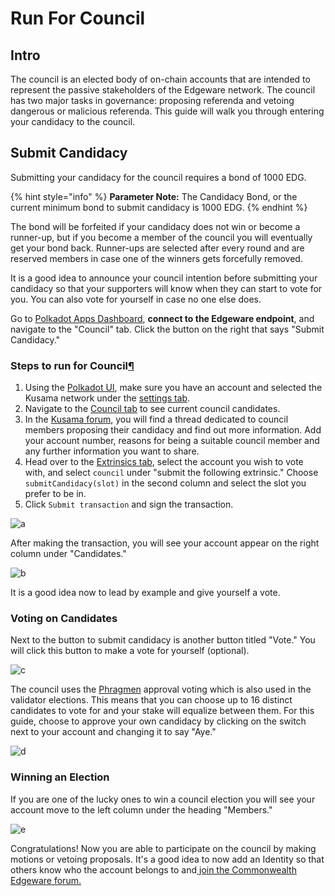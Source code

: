 # Run For Council

## Intro

The council is an elected body of on-chain accounts that are intended to represent the passive stakeholders of the Edgeware network. The council has two major tasks in governance: proposing referenda and vetoing dangerous or malicious referenda. This guide will walk you through entering your candidacy to the council.

## Submit Candidacy

Submitting your candidacy for the council requires a bond of 1000 EDG.

{% hint style="info" %}
**Parameter Note:** The Candidacy Bond, or the current minimum bond to submit candidacy is 1000 EDG.
{% endhint %}

The bond will be forfeited if your candidacy does not win or become a runner-up, but if you become a member of the council you will eventually get your bond back. Runner-ups are selected after every round and are reserved members in case one of the winners gets forcefully removed.

It is a good idea to announce your council intention before submitting your candidacy so that your supporters will know when they can start to vote for you. You can also vote for yourself in case no one else does.

Go to [Polkadot Apps Dashboard](https://polkadot.js.org/apps), **connect to the Edgeware endpoint**, and navigate to the "Council" tab. Click the button on the right that says "Submit Candidacy."

### Steps to run for Council[¶](https://guide.kusama.network/en/latest/try/governance/#submit-oneself-as-a-council-candidate)

1. Using the [Polkadot UI](https://polkadot.js.org/apps/), make sure you have an account and selected the Kusama network under the [settings tab](https://polkadot.js.org/apps/#/settings).
2. Navigate to the [Council tab](https://polkadot.js.org/apps/#/council) to see current council candidates.
3. In the [Kusama forum](https://kusama.polkassembly.io/), you will find a thread dedicated to council members proposing their candidacy and find out more information. Add your account number, reasons for being a suitable council member and any further information you want to share.
4. Head over to the [Extrinsics tab](https://polkadot.js.org/apps/#/extrinsics), select the account you wish to vote with, and select `council` under "submit the following extrinsic." Choose `submitCandidacy(slot)` in the second column and select the slot you prefer to be in.
5. Click `Submit transaction` and sign the transaction.

![a](https://wiki.polkadot.network/docs/assets/council/submit_candidacy.png)

After making the transaction, you will see your account appear on the right column under "Candidates."

![b](https://wiki.polkadot.network/docs/assets/council/candidate.png)

It is a good idea now to lead by example and give yourself a vote.

### Voting on Candidates

Next to the button to submit candidacy is another button titled "Vote." You will click this button to make a vote for yourself \(optional\).

![c](https://wiki.polkadot.network/docs/assets/council/vote.png)

The council uses the [Phragmen](https://wiki.polkadot.network/docs/en/learn-phragmen) approval voting which is also used in the validator elections. This means that you can choose up to 16 distinct candidates to vote for and your stake will equalize between them. For this guide, choose to approve your own candidacy by clicking on the switch next to your account and changing it to say "Aye."

![d](https://wiki.polkadot.network/docs/assets/council/vote_for_yourself.png)

### Winning an Election

If you are one of the lucky ones to win a council election you will see your account move to the left column under the heading "Members."

![e](https://wiki.polkadot.network/docs/assets/council/member.png)

Congratulations! Now you are able to participate on the council by making motions or vetoing proposals. It's a good idea to now add an Identity so that others know who the account belongs to and[ join the Commonwealth Edgeware forum.](https://commonwealth.im/edgeware/discussions)

